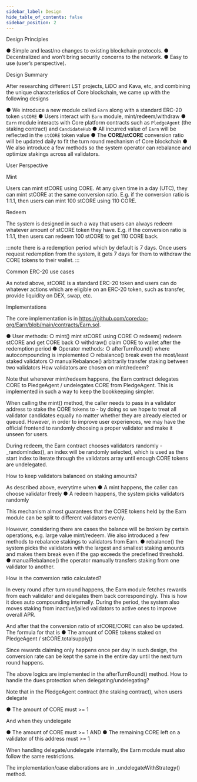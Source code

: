 ```yaml
---
sidebar_label: Design
hide_table_of_contents: false
sidebar_position: 2
---
```


Design Principles

●	Simple and least/no changes to existing blockchain protocols. 
●	Decentralized and won’t bring security concerns to the network.
●	Easy to use (user’s perspective).

Design Summary

After researching different LST projects, LiDO and Kava, etc, and combining the unique characteristics of Core blockchain, we came up with the following designs

●	We introduce a new module called `Earn` along with a standard ERC-20 token `stCORE`
●	Users interact with `Earn` module, mint/redeem/withdraw
●	`Earn` module interacts with Core platform contracts such as `PledgeAgent` (the staking contract) and `CandidateHub`
●	All incurred value of `Earn` will be reflected in the `stCORE` token value
●	The **CORE/stCORE** conversion ratio will be updated daily to fit the turn round mechanism of Core blockchain
●	We also introduce a few methods so the system operator can rebalance and optimize stakings across all validators. 

User Perspective

Mint

Users can mint stCORE using CORE. At any given time in a day (UTC), they can mint stCORE at the same conversion ratio. E.g. if the conversion ratio is 1:1.1, then users can mint 100 stCORE using 110 CORE. 

Redeem

The system is designed in such a way that users can always redeem whatever amount of stCORE token they have. E.g. if the conversion ratio is 1:1.1, then users can redeem 100 stCORE to get 110 CORE back. 

:::note 
there is a redemption period which by default is 7 days. Once users request redemption from the system, it gets 7 days for them to withdraw the CORE tokens to their wallet. 
:::

Common ERC-20 use cases

As noted above, stCORE is a standard ERC-20 token and users can do whatever actions which are eligible on an ERC-20 token, such as transfer, provide liquidity on DEX, swap, etc. 

Implementations

The core implementation is in https://github.com/coredao-org/Earn/blob/main/contracts/Earn.sol. 

●	User methods:
○	mint() mint stCORE using CORE
○	redeem() redeem stCORE and get CORE back
○	withdraw() claim CORE to wallet after the redemption period
●	Operator methods:
○	afterTurnRound() where autocompounding is implemented
○	rebalance() break even the most/least staked validators
○	manualRebalance() arbitrarily transfer staking between two validators
How validators are chosen on mint/redeem?

Note that whenever mint/redeem happens, the Earn contract delegates CORE to PledgeAgent / undelegates CORE from PledgeAgent. This is implemented in such a way to keep the bookkeeping simpler. 

When calling the mint() method, the caller needs to pass in a validator address to stake the CORE tokens to - by doing so we hope to treat all validator candidates equally no matter whether they are already elected or queued. However, in order to improve user experiences, we may have the official frontend to randomly choosing a proper validator and make it unseen for users.  

During redeem, the Earn contract chooses validators randomly -  _randomIndex(), an index will be randomly selected, which is used as the start index to iterate through the validators array until enough CORE tokens are undelegated. 

How to keep validators balanced on staking amounts?

As described above, everytime when 
●	A mint happens, the caller can choose validator freely
●	A redeem happens, the system picks validators randomly 

This mechanism almost guarantees that the CORE tokens held by the Earn module can be split to different validators evenly. 

However, considering there are cases the balance will be broken by certain operations, e.g. large value mint/redeem. We also introduced a few methods to rebalance stakings to validators from Earn.
●	rebalance() the system picks the validators with the largest and smallest staking amounts and makes them break even if the gap exceeds the predefined threshold.  
●	manualRebalance() the operator manually transfers staking from one validator to another. 

How is the conversion ratio calculated?

In every round after turn round happens, the Earn module fetches rewards from each validator and delegates them back correspondingly. This is how it does auto compounding internally. During the period, the system also moves staking from inactive/jailed validators to active ones to improve overall APR. 

And after that the conversion ratio of stCORE/CORE can also be updated. The formula for that is 
●	The amount of CORE tokens staked on PledgeAgent / stCORE.totalsupply()

Since rewards claiming only happens once per day in such design, the conversion rate can be kept the same in the entire day until the next turn round happens. 

The above logics are implemented in the afterTurnRound() method. 
How to handle the dues protection when delegating/undelegating?

Note that in the PledgeAgent contract (the staking contract), when users delegate

●	The amount of CORE must >= 1

And when they undelegate

●	The amount of CORE must >= 1 AND
●	The remaining CORE left on a validator of this address must >= 1

When handling delegate/undelegate internally, the Earn module must also follow the same restrictions. 

The implementation/case elaborations are in _undelegateWithStrategy() method. 



